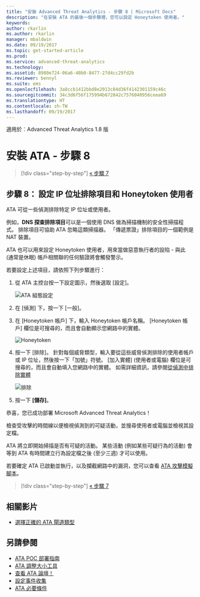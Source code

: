 ```yaml
---
title: "安裝 Advanced Threat Analytics - 步驟 8 | Microsoft Docs"
description: "在安裝 ATA 的最後一個步驟裡，您可以設定 Honeytoken 使用者。"
keywords: 
author: rkarlin
ms.author: rkarlin
manager: mbaldwin
ms.date: 09/19/2017
ms.topic: get-started-article
ms.prod: 
ms.service: advanced-threat-analytics
ms.technology: 
ms.assetid: 8980e724-06a6-40b0-8477-27d4cc29fd2b
ms.reviewer: bennyl
ms.suite: ems
ms.openlocfilehash: 3a8ccb1412bbd8e2013c84d36f4142301159c46c
ms.sourcegitcommit: 34c3d6f56f175994b672842c7576040956ceea69
ms.translationtype: HT
ms.contentlocale: zh-TW
ms.lasthandoff: 09/19/2017
---
```

適用於︰Advanced Threat Analytics 1.8 版



# <a name="install-ata---step-8"></a>安裝 ATA - 步驟 8

>[!div class="step-by-step"]
[« 步驟 7](vpn-integration-install-step.md)

## <a name="step-8-configure-ip-address-exclusions-and-honeytoken-user"></a>步驟 8： 設定 IP 位址排除項目和 Honeytoken 使用者
ATA 可從一些偵測排除特定 IP 位址或使用者。 

例如，**DNS 探查排除項目**可以是一個使用 DNS 做為掃描機制的安全性掃描程式。 排除項目可協助 ATA 忽略這類掃描器。 「傳遞票證」排除項目的一個範例是 NAT 裝置。    

ATA 也可以用來設定 Honeytoken 使用者，用來當做惡意執行者的設陷 - 與此 (通常是休眠) 帳戶相關聯的任何驗證將會觸發警示。

若要設定上述項目，請依照下列步驟進行：

1.  從 ATA 主控台按一下設定圖示，然後選取 [設定]。

    ![ATA 組態設定](media/ATA-config-icon.png)

2.  在 [偵測] 下，按一下 [一般]。

2. 在 [Honeytoken 帳戶] 下，輸入 Honeytoken 帳戶名稱。 [Honeytoken 帳戶] 欄位是可搜尋的，而且會自動顯示您網路中的實體。

   ![Honeytoken](media/honeytoken.png)

3. 按一下 [排除]。 針對每個威脅類型，輸入要從這些威脅偵測排除的使用者帳戶或 IP 位址，然後按一下「加號」符號。 [加入實體] \(使用者或電腦\) 欄位是可搜尋的，而且會自動填入您網路中的實體。 如需詳細資訊，請參閱[從偵測中排除實體](excluding-entities-from-detections.md)

   ![排除](media/exclusions.png)

4.  按一下 **[儲存]**。


恭喜，您已成功部署 Microsoft Advanced Threat Analytics！

檢查受攻擊的時間線以便檢視偵測到的可疑活動，並搜尋使用者或電腦並檢視其設定檔。

ATA 將立即開始掃描是否有可疑的活動。 某些活動 (例如某些可疑行為的活動) 會等到 ATA 有時間建立行為設定檔之後 (至少三週) 才可以使用。

若要確定 ATA 已啟動並執行，以及攔截網路中的漏洞，您可以查看 [ATA 攻擊模擬腳本](https://docs.microsoft.com/enterprise-mobility-security/solutions/ata-attack-simulation-playbook)。


>[!div class="step-by-step"]
[« 步驟 7](vpn-integration-install-step.md)



## <a name="related-videos"></a>相關影片
- [選擇正確的 ATA 閘道類型](https://channel9.msdn.com/Shows/Microsoft-Security/ATA-Deployment-Choose-the-Right-Gateway-Type)


## <a name="see-also"></a>另請參閱
- [ATA POC 部署指南](http://aka.ms/atapoc)
- [ATA 調整大小工具](http://aka.ms/atasizingtool)
- [查看 ATA 論壇！](https://social.technet.microsoft.com/Forums/security/home?forum=mata)
- [設定事件收集](configure-event-collection.md)
- [ATA 必要條件](ata-prerequisites.md)

